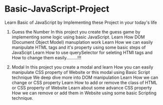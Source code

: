 # Basic-JavaScript-Project
Learn Basic of JavaScript by Implementing these Project in your today's life

01. Guess the Number 
In this project you create the guess game by implementing some logic using basic JavaScript.
Learn How DOM (Document Object Model) manuplation work 
Learn How we can easily manipulate HTML tags and it's property using some basic steps of JavaScipt
Learn How to use querySelector for seleting HTMl tags and How to change them easily.........!!!


02. Modal 
In this project you create a modal and learn How you can easily manipulate CSS property of Website or this modal using Basic Script technique
We deep dive more into DOM manipulation
Learn How we can change or CSS property
Learn How to add or remove the class of HTML or CSS property of Website
Learn about some advance CSS property How we can remove or add them in Website using some basic Scripting technique.

